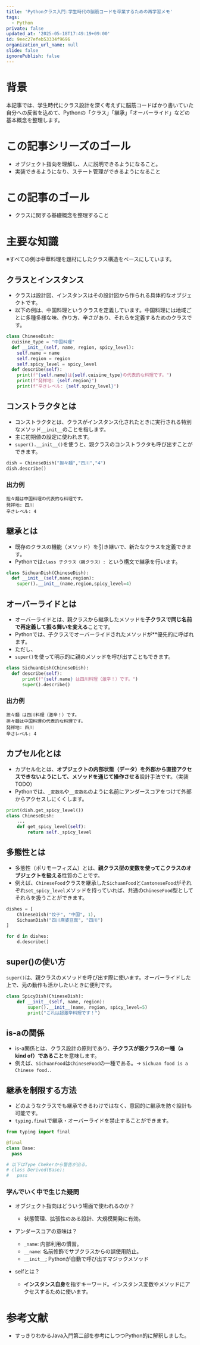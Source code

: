 ```yaml
---
title: 'Pythonクラス入門:学生時代の脳筋コードを卒業するための再学習メモ'
tags:
  - Python
private: false
updated_at: '2025-05-18T17:49:19+09:00'
id: 9eec27efeb53334f9696
organization_url_name: null
slide: false
ignorePublish: false
---
```

# 背景
本記事では、学生時代にクラス設計を深く考えずに脳筋コードばかり書いていた自分への反省を込めて、Pythonの「クラス」「継承」「オーバーライド」などの基本概念を整理します。

# この記事シリーズのゴール
- オブジェクト指向を理解し、人に説明できるようになること。
- 実装できるようになり、ステート管理ができるようになること

# この記事のゴール
- クラスに関する基礎概念を整理すること

# 主要な知識
※すべての例は中華料理を題材にしたクラス構造をベースにしています。
## クラスとインスタンス
- クラスは設計図、インスタンスはその設計図から作られる具体的なオブジェクトです。
- 以下の例は、中国料理というクラスを定義しています。中国料理には地域ごとに多種多様な味、作り方、辛さがあり、それらを定義するためのクラスです。

```python
class ChineseDish:
  cuisine_type = "中国料理"
  def __init__(self, name, region, spicy_level):
    self.name = name
    self.region = region
    self.spicy_level = spicy_level
  def describe(self):
    print(f"{self.name}は{self.cuisine_type}の代表的な料理です。")
    print(f"発祥地: {self.region}")
    print(f"辛さレベル: {self.spicy_level}")

```


## コンストラクタとは
- コンストラクタとは、クラスがインスタンス化されたときに実行される特別なメソッド`__init__`のことを指します。
- 主に初期値の設定に使われます。
- `super().__init__()`を使うと、親クラスのコンストラクタも呼び出すことができます。
```python
dish = ChineseDish("担々麺","四川","4")
dish.describe()
```
### 出力例
```
担々麺は中国料理の代表的な料理です。
発祥地: 四川
辛さレベル: 4
```


## 継承とは
- 既存のクラスの機能（メソッド）を引き継いで、新たなクラスを定義できます。
- Pythonでは`class 子クラス（親クラス）: `という構文で継承を行います。


```python
class SichuanDish(ChineseDish):
  def __init__(self,name,region):
    super().__init__(name,region,spicy_level=4)
```

## オーバーライドとは
- オーバーライドとは、親クラスから継承したメソッドを**子クラスで同じ名前で再定義して振る舞いを変える**ことです。
- Pythonでは、子クラスでオーバーライドされたメソッドが**優先的に呼ばれます。
- ただし、
- `super()`を使って明示的に親のメソッドを呼び出すこともできます。


```python
class SichuanDish(ChineseDish):
  def describe(self):
      print(f"{self.name} は四川料理（激辛！）です。")
      super().describe()
```

### 出力例
```
担々麺 は四川料理（激辛！）です。
担々麺は中国料理の代表的な料理です。
発祥地: 四川
辛さレベル: 4
```


## カプセル化とは
- カプセル化とは、**オブジェクトの内部状態（データ）を外部から直接アクセスできないようにして、メソッドを通じて操作させる**設計手法です。（実装TODO）
- Pythonでは、`_変数名`や`__変数名`のように名前にアンダースコアをつけて外部からアクセスしにくくします。

```python
print(dish.get_spicy_level())
class ChineseDish:
    ...
    def get_spicy_level(self):
        return self._spicy_level
```



## 多態性とは
- 多態性（ポリモーフィズム）とは、**親クラス型の変数を使ってこクラスのオブジェクトを扱える**性質のことです。
- 例えば、`ChineseFood`クラスを継承した`SichuanFood`と`CantoneseFood`がそれぞれ`set_spicy_level`メソッドを持っていれば、共通の`ChineseFood`型としてそれらを扱うことができます。



```python
dishes = [
    ChineseDish("饺子", "中国", 1),
    SichuanDish("四川麻婆豆腐", "四川")
]

for d in dishes:
    d.describe()  

```



## super()の使い方
`super()`は、親クラスのメソッドを呼び出す際に使います。オーバーライドした上で、元の動作も活かしたいときに便利です。

```python
class SpicyDish(ChineseDish):
    def __init__(self, name, region):
        super().__init__(name, region, spicy_level=5)
        print("これは超激辛料理です！")
```


## is-aの関係

- is-a関係とは、クラス設計の原則であり、**子クラスが親クラスの一種（a kind of）であること**を意味します。
- 例えば、`SichuanFood`は`ChineseFood`の一種である。→ `Sichuan food is a Chinese food.`.





## 継承を制限する方法
- どのようなクラスでも継承できるわけではなく、意図的に継承を防ぐ設計も可能です。
- `typing.final`で継承・オーバーライドを禁止することができます。


```python
from typing import final

@final
class Base:
  pass

# 以下はType Chekerから警告が出る。
# class Derived(Base): 
#   pass
```



### 学んでいく中で生じた疑問
- オブジェクト指向はどういう場面で使われるのか？
  - 状態管理、拡張性のある設計、大規模開発に有効。
- アンダースコアの意味は？
  - `_name`: 内部利用の慣習。
  - `__name`: 名前修飾でサブクラスからの誤使用防止。
  - `__init__`; Pythonが自動で呼び出すマジックメソッド

- selfとは？
  - **インスタンス自身**を指すキーワード。インスタンス変数やメソッドにアクセスするために使います。

# 参考文献
- すっきりわかるJava入門第二部を参考にしつつPython的に解釈しました。
